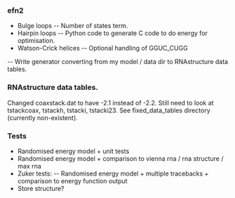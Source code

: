 ### efn2
- Bulge loops
-- Number of states term.
- Hairpin loops
-- Python code to generate C code to do energy for optimisation.
- Watson-Crick helices
-- Optional handling of GGUC_CUGG

-- Write generator converting from my model / data dir to RNAstructure data tables.

### RNAstructure data tables.
Changed coaxstack.dat to have -2.1 instead of -2.2.
Still need to look at tstackcoax, tstackh, tstacki, tstacki23.
See fixed_data_tables directory (currently non-existent).

### Tests
- Randomised energy model + unit tests
- Randomised energy model + comparison to vienna rna / rna structure / max rna
- Zuker tests:
-- Randomised energy model + multiple tracebacks + comparison to energy function output
- Store structure?
